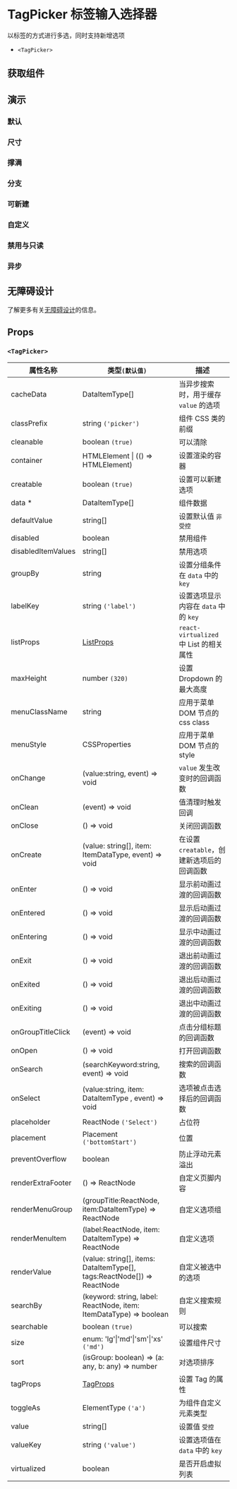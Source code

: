 # TagPicker 标签输入选择器

以标签的方式进行多选，同时支持新增选项

- `<TagPicker>`

## 获取组件

<!--{include:(components/tag-picker/fragments/import.md)}-->

## 演示

### 默认

<!--{include:`basic.md`}-->

### 尺寸

<!--{include:`size.md`}-->

### 撑满

<!--{include:`block.md`}-->

### 分支

<!--{include:`group.md`}-->

### 可新建

<!--{include:`creatable.md`}-->

### 自定义

<!--{include:`custom.md`}-->

### 禁用与只读

<!--{include:`disabled.md`}-->

### 异步

<!--{include:`async.md`}-->

## 无障碍设计

了解更多有关[无障碍设计](/zh/guide/accessibility)的信息。

## Props

<!--{include:(_common/types/data-item-type.md)}-->
<!--{include:(_common/types/placement.md)}-->

### `<TagPicker>`

| 属性名称           | 类型`(默认值)`                                                          | 描述                                       |
| ------------------ | ----------------------------------------------------------------------- | ------------------------------------------ |
| cacheData          | DataItemType[]                                                          | 当异步搜索时，用于缓存 `value` 的选项      |
| classPrefix        | string `('picker')`                                                     | 组件 CSS 类的前缀                          |
| cleanable          | boolean `(true)`                                                        | 可以清除                                   |
| container          | HTMLElement &#124; (() => HTMLElement)                                  | 设置渲染的容器                             |
| creatable          | boolean `(true)`                                                        | 设置可以新建选项                           |
| data \*            | DataItemType[]                                                          | 组件数据                                   |
| defaultValue       | string[]                                                                | 设置默认值 `非受控`                        |
| disabled           | boolean                                                                 | 禁用组件                                   |
| disabledItemValues | string[]                                                                | 禁用选项                                   |
| groupBy            | string                                                                  | 设置分组条件在 `data` 中的 `key`           |
| labelKey           | string `('label')`                                                      | 设置选项显示内容在 `data` 中的 `key`       |
| listProps          | [ListProps][listprops]                                                  | `react-virtualized` 中 List 的相关属性     |
| maxHeight          | number `(320)`                                                          | 设置 Dropdown 的最大高度                   |
| menuClassName      | string                                                                  | 应用于菜单 DOM 节点的 css class            |
| menuStyle          | CSSProperties                                                           | 应用于菜单 DOM 节点的 style                |
| onChange           | (value:string, event) => void                                           | `value` 发生改变时的回调函数               |
| onClean            | (event) => void                                                         | 值清理时触发回调                           |
| onClose            | () => void                                                              | 关闭回调函数                               |
| onCreate           | (value: string[], item: ItemDataType, event) => void                    | 在设置 `creatable`，创建新选项后的回调函数 |
| onEnter            | () => void                                                              | 显示前动画过渡的回调函数                   |
| onEntered          | () => void                                                              | 显示后动画过渡的回调函数                   |
| onEntering         | () => void                                                              | 显示中动画过渡的回调函数                   |
| onExit             | () => void                                                              | 退出前动画过渡的回调函数                   |
| onExited           | () => void                                                              | 退出后动画过渡的回调函数                   |
| onExiting          | () => void                                                              | 退出中动画过渡的回调函数                   |
| onGroupTitleClick  | (event) => void                                                         | 点击分组标题的回调函数                     |
| onOpen             | () => void                                                              | 打开回调函数                               |
| onSearch           | (searchKeyword:string, event) => void                                   | 搜索的回调函数                             |
| onSelect           | (value:string, item: DataItemType , event) => void                      | 选项被点击选择后的回调函数                 |
| placeholder        | ReactNode `('Select')`                                                  | 占位符                                     |
| placement          | Placement `('bottomStart')`                                             | 位置                                       |
| preventOverflow    | boolean                                                                 | 防止浮动元素溢出                           |
| renderExtraFooter  | () => ReactNode                                                         | 自定义页脚内容                             |
| renderMenuGroup    | (groupTitle:ReactNode, item:DataItemType) => ReactNode                  | 自定义选项组                               |
| renderMenuItem     | (label:ReactNode, item: DataItemType) => ReactNode                      | 自定义选项                                 |
| renderValue        | (value: string[], items: DataItemType[], tags:ReactNode[]) => ReactNode | 自定义被选中的选项                         |
| searchBy           | (keyword: string, label: ReactNode, item: ItemDataType) => boolean      | 自定义搜索规则                             |
| searchable         | boolean `(true)`                                                        | 可以搜索                                   |
| size               | enum: 'lg'&#124;'md'&#124;'sm'&#124;'xs' `('md')`                       | 设置组件尺寸                               |
| sort               | (isGroup: boolean) => (a: any, b: any) => number                        | 对选项排序                                 |
| tagProps           | [TagProps][tagprops]                                                    | 设置 Tag 的属性                            |
| toggleAs           | ElementType `('a')`                                                     | 为组件自定义元素类型                       |
| value              | string[]                                                                | 设置值 `受控`                              |
| valueKey           | string `('value')`                                                      | 设置选项值在 `data` 中的 `key`             |
| virtualized        | boolean                                                                 | 是否开启虚拟列表                           |

[listprops]: https://github.com/bvaughn/react-virtualized/blob/master/docs/List.md#prop-types
[tagprops]: https://rsuitejs.com/components/tag#Props
